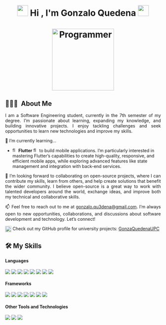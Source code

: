 <h1 align="center">
  <img src="https://media.giphy.com/media/hvRJCLFzcasrR4ia7z/giphy.gif" width="35">
  <b> Hi , I'm Gonzalo Quedena </b>
  <img src="https://media.giphy.com/media/hvRJCLFzcasrR4ia7z/giphy.gif" width="35">   
  <br/>
  <br/>
  <img align="center" width="200px" alt="Programmer" src="https://github.com/7oSkaaa/7oSkaaa/blob/main/Images/about_me.gif?raw=true"/>
  <br/>
</h1>

## 👨🏻‍💻 &nbsp;About Me

<p align="justify">
I am a Software Engineering student, currently in the 7th semester of my degree. I’m passionate about learning, expanding my knowledge, and building innovative projects. I enjoy tackling challenges and seek opportunities to learn new technologies and improve my skills.
</p>

🌱 I’m currently learning...
- <img src="https://juststickers.in/wp-content/uploads/2019/01/flutter.png" alt="flutter-logo" width="15px"/> <b>Flutter</b> <img src="https://juststickers.in/wp-content/uploads/2019/01/flutter.png" alt="flutter-logo" width="15px"/> to build mobile applications.  I’m particularly interested in mastering Flutter’s capabilities to create high-quality, responsive, and efficient mobile apps, while exploring advanced features like state management and integration with back-end services.

<p align="justify">
👯 I’m looking forward to collaborating on open-source projects, where I can contribute my skills, learn from others, and help create solutions that benefit the wider community. I believe open-source is a great way to work with talented developers around the world, exchange ideas, and improve both my technical and collaborative skills.
</p>

<p align="justify">
📫 Feel free to reach out to me at <a href="mailto:gonzalo.qu3dena@gmail.com">gonzalo.qu3dena@gmail.com</a>. I’m always open to new opportunities, collaborations, and discussions about software development and technology. Let’s connect!
</p>

<p align="justify">
<img src="https://seeklogo.com/images/U/universidad-peruana-de-ciencias-aplicadas-upc-logo-B98C3A365C-seeklogo.com.png" alt="UPC Logo" width="20px" align="center"/> Check out my GitHub profile for university projects: 
<a href="https://github.com/GonzaQuedenaUPC" target="_blank">GonzaQuedenaUPC</a>
</p>

## 🛠️ My Skills

<h4> Languages </h4>
<span> 
  <img src="https://img.shields.io/badge/HTML5-E34F26?style=for-the-badge&logo=html5&logoColor=white">
  <img src="https://img.shields.io/badge/CSS3-1572B6?style=for-the-badge&logo=css3&logoColor=white">
  <img src="https://img.shields.io/badge/JavaScript-F7DF1E?style=for-the-badge&logo=javascript&logoColor=black">
  <img src="https://img.shields.io/badge/Java-ED8B00?style=for-the-badge&logo=java&logoColor=white">
  <img src="https://img.shields.io/badge/C++-00599C?style=for-the-badge&logo=cplusplus&logoColor=white">
  <img src="https://img.shields.io/badge/python-3670A0?style=for-the-badge&logo=python&logoColor=ffdd54">
  <img src= "https://img.shields.io/badge/typescript-%23007ACC.svg?style=for-the-badge&logo=typescript&logoColor=white">
  <img src="https://img.shields.io/badge/SQL-00000F?style=for-the-badge&logo=sql&logoColor=white">
</span>

<h4> Frameworks </h4>
<span>
  <img src="https://img.shields.io/badge/angular-DD1100?style=for-the-badge&logo=angular&logoColor=white">
  <img src="https://img.shields.io/badge/react-61DAFB?style=for-the-badge&logo=react&logoColor=white">
  <img src="https://img.shields.io/badge/vue.js-4FC08D?style=for-the-badge&logo=vuedotjs&logoColor=white">
  <img src="https://img.shields.io/badge/tailwindcss-06B6D4?style=for-the-badge&logo=tailwindcss&logoColor=white">
  <img src="https://img.shields.io/badge/springboot-6DB33F?style=for-the-badge&logo=springboot&logoColor=white">
  <img src="https://img.shields.io/badge/dotnet-512BD4?style=for-the-badge&logo=dotnet&logoColor=white">
  <img src="https://img.shields.io/badge/in_progress_._._.-02569B?style=for-the-badge&logo=flutter&logoColor=white">
</span>

<h4> Other Tools and Technologies </h4>
<span>
  <img src="https://img.shields.io/badge/Git-F05032?style=for-the-badge&logo=git&logoColor=white">
  <img src="https://img.shields.io/badge/Notion-FFFFFF?style=for-the-badge&logo=notion&logoColor=black">
  <img src="https://img.shields.io/badge/MySQL-4479A1?style=for-the-badge&logo=mysql&logoColor=white">
</span>

<!--
**GonzaloQu3dena/GonzaloQu3dena** is a ✨ _special_ ✨ repository because its `README.md` (this file) appears on your GitHub profile.

Here are some ideas to get you started:

- 🔭 I’m currently working on ...
- 🌱 I’m currently learning ...
- 👯 I’m looking to collaborate on ...
- 🤔 I’m looking for help with ...
- 💬 Ask me about ...
- 📫 How to reach me: ...
- 😄 Pronouns: ...
- ⚡ Fun fact: ...
-->
